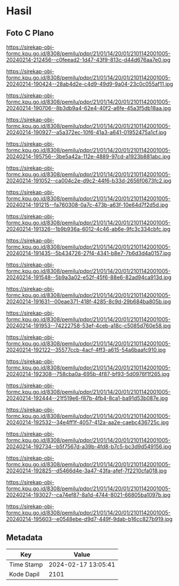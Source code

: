 # Hasil

## Foto C Plano

https://sirekap-obj-formc.kpu.go.id/8308/pemilu/pdpr/21/01/14/20/01/2101142001005-20240214-212456--c0feead2-1d47-43f9-813c-d44d676aa7e0.jpg

https://sirekap-obj-formc.kpu.go.id/8308/pemilu/pdpr/21/01/14/20/01/2101142001005-20240214-190424--28ab4d2e-c4d9-49d9-9a04-23c0c055af11.jpg

https://sirekap-obj-formc.kpu.go.id/8308/pemilu/pdpr/21/01/14/20/01/2101142001005-20240214-190706--8b3db9a4-62e4-40f2-a6fe-45a3f5db18aa.jpg

https://sirekap-obj-formc.kpu.go.id/8308/pemilu/pdpr/21/01/14/20/01/2101142001005-20240214-190927--a5a372ec-10f6-41a3-a641-01952475a1cf.jpg

https://sirekap-obj-formc.kpu.go.id/8308/pemilu/pdpr/21/01/14/20/01/2101142001005-20240214-195756--3be5a42a-112e-4889-97cd-a1923b881abc.jpg

https://sirekap-obj-formc.kpu.go.id/8308/pemilu/pdpr/21/01/14/20/01/2101142001005-20240214-191052--ca004c2e-d9c2-44f6-b33d-2656f0673fc2.jpg

https://sirekap-obj-formc.kpu.go.id/8308/pemilu/pdpr/21/01/14/20/01/2101142001005-20240214-191215--fa760308-0a7c-473b-a63f-10e64d7f2d5d.jpg

https://sirekap-obj-formc.kpu.go.id/8308/pemilu/pdpr/21/01/14/20/01/2101142001005-20240214-191326--1b9b936a-6012-4c46-ab6e-9fc3c334cbfc.jpg

https://sirekap-obj-formc.kpu.go.id/8308/pemilu/pdpr/21/01/14/20/01/2101142001005-20240214-191435--5b434726-27f4-4341-b8e7-7b6d3d4a0157.jpg

https://sirekap-obj-formc.kpu.go.id/8308/pemilu/pdpr/21/01/14/20/01/2101142001005-20240214-191548--5b9a3a02-e52f-45f6-88e6-82ad94ca913d.jpg

https://sirekap-obj-formc.kpu.go.id/8308/pemilu/pdpr/21/01/14/20/01/2101142001005-20240214-191631--00eae371-418f-4285-8c9d-29b684ba805b.jpg

https://sirekap-obj-formc.kpu.go.id/8308/pemilu/pdpr/21/01/14/20/01/2101142001005-20240214-191953--74222758-53ef-4ceb-a18c-c5085d760e58.jpg

https://sirekap-obj-formc.kpu.go.id/8308/pemilu/pdpr/21/01/14/20/01/2101142001005-20240214-192122--35577ccb-4acf-4ff3-a615-54a6baafc910.jpg

https://sirekap-obj-formc.kpu.go.id/8308/pemilu/pdpr/21/01/14/20/01/2101142001005-20240214-192308--758cba0a-695b-4f87-bf93-5d0976f1f265.jpg

https://sirekap-obj-formc.kpu.go.id/8308/pemilu/pdpr/21/01/14/20/01/2101142001005-20240214-192444--21f519e6-f87b-4fb4-8ca1-ba91d53b087e.jpg

https://sirekap-obj-formc.kpu.go.id/8308/pemilu/pdpr/21/01/14/20/01/2101142001005-20240214-192532--34e4ff1f-4057-412a-aa2e-caebc436725c.jpg

https://sirekap-obj-formc.kpu.go.id/8308/pemilu/pdpr/21/01/14/20/01/2101142001005-20240214-192734--b5f7567d-a39b-4fd8-b7c5-bc3d9d549156.jpg

https://sirekap-obj-formc.kpu.go.id/8308/pemilu/pdpr/21/01/14/20/01/2101142001005-20240214-192825--d5466d4e-3a47-43fa-afef-7f2210cfa018.jpg

https://sirekap-obj-formc.kpu.go.id/8308/pemilu/pdpr/21/01/14/20/01/2101142001005-20240214-193027--ca74ef87-8a1d-4744-8021-66805ba1097b.jpg

https://sirekap-obj-formc.kpu.go.id/8308/pemilu/pdpr/21/01/14/20/01/2101142001005-20240214-195603--e0548ebe-d9d7-449f-9dab-b16cc827b919.jpg


## Metadata

| Key        | Value               |
| ---------- | ------------------- |
| Time Stamp | 2024-02-17 13:05:41 |
| Kode Dapil | 2101                |



